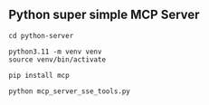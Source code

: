 ## Python super simple MCP Server


```
cd python-server
```

```
python3.11 -m venv venv
source venv/bin/activate
```

```
pip install mcp
```


```
python mcp_server_sse_tools.py
```
